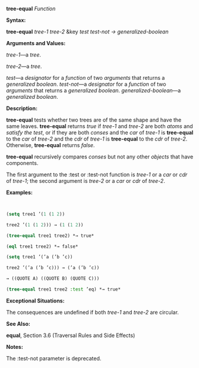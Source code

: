 **tree-equal** *Function* 



**Syntax:** 



**tree-equal** *tree-1 tree-2* &amp;key *test test-not → generalized-boolean* 



**Arguments and Values:** 



*tree-1*—a *tree*. 



*tree-2*—a *tree*. 



*test*—a *designator* for a *function* of two *arguments* that returns a *generalized boolean*. *test-not*—a *designator* for a *function* of two *arguments* that returns a *generalized boolean*. *generalized-boolean*—a *generalized boolean*. 



**Description:** 



**tree-equal** tests whether two trees are of the same shape and have the same leaves. **tree-equal** returns *true* if *tree-1* and *tree-2* are both *atoms* and *satisfy the test*, or if they are both *conses* and the *car* of *tree-1* is **tree-equal** to the *car* of *tree-2* and the *cdr* of *tree-1* is **tree-equal** to the *cdr* of *tree-2*. Otherwise, **tree-equal** returns *false*. 



**tree-equal** recursively compares *conses* but not any other *objects* that have components. 



The first argument to the :test or :test-not function is *tree-1* or a *car* or *cdr* of *tree-1*; the second argument is *tree-2* or a *car* or *cdr* of *tree-2*. 



**Examples:**
```lisp
 

(setq tree1 ’(1 (1 2)) 

tree2 ’(1 (1 2))) → (1 (1 2)) 

(tree-equal tree1 tree2) *→ true* 

(eql tree1 tree2) *→ false* 

(setq tree1 ’(’a (’b ’c)) 

tree2 ’(’a (’b ’c))) → (’a (’b ’c)) 

→ ((QUOTE A) ((QUOTE B) (QUOTE C))) 

(tree-equal tree1 tree2 :test ’eq) *→ true* 


```
**Exceptional Situations:** 



The consequences are undefined if both *tree-1* and *tree-2* are circular. 



**See Also:** 



**equal**, Section 3.6 (Traversal Rules and Side Effects) 



**Notes:** 



The :test-not parameter is deprecated. 







 



 



